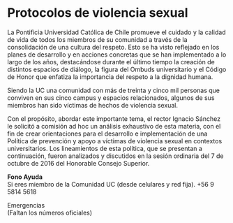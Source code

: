 # Protocolos de violencia sexual

La Pontificia Universidad Católica de Chile promueve el cuidado y la calidad de vida de todos los miembros de su comunidad a través de la consolidación de una cultura del respeto. Esto se ha visto reflejado en los planes de desarrollo y en acciones concretas que se han implementado a lo largo de los años, destacándose durante el último tiempo la creación de distintos espacios de diálogo, la figura del Ombuds universitario y el Código de Honor que enfatiza la importancia del respeto a la dignidad humana.

Siendo la UC una comunidad con más de treinta y cinco mil personas que conviven en sus cinco campus y espacios relacionados, algunos de sus miembros han sido víctimas de hechos de violencia sexual.

Con el propósito, abordar este importante tema, el rector Ignacio Sánchez le solicitó a comisión ad hoc un análisis exhaustivo de esta materia, con el fin de crear orientaciones para el desarrollo e implementación de una Política de prevención y apoyo a víctimas de violencia sexual en contextos universitarios. Los lineamientos de esta política, que se presentan a continuación, fueron analizados y discutidos en la sesión ordinaria del 7 de octubre de 2016 del Honorable Consejo Superior.



**Fono Ayuda**  
Si eres miembro de la Comunidad UC \(desde celulares y red fija\). +56 9 5814 5618

Emergencias  
\(Faltan los números oficiales\)



